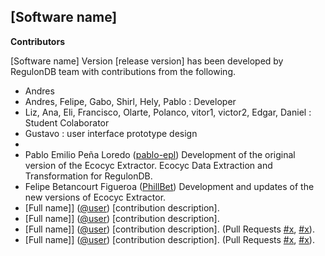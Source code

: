 ## [Software name]

__Contributors__ 

[Software name] Version [release version] has been developed by RegulonDB team with contributions from the following.

- Andres 
- Andres, Felipe, Gabo, Shirl, Hely, Pablo : Developer
- Liz, Ana, Eli, Francisco, Olarte, Polanco, vitor1, victor2, Edgar, Daniel : Student Colaborator
- Gustavo : user interface prototype design
- 
- Pablo Emilio Peña Loredo ([pablo-epl](https://github.com/pablo-epl)) Development of the original version of the Ecocyc Extractor. Ecocyc Data Extraction and Transformation for RegulonDB.
- Felipe Betancourt Figueroa ([PhillBet](https://github.com/PhillBet)) Development and updates of the new versions of Ecocyc Extractor.
- [Full name]] ([@user]()) [contribution description].
- [Full name]] ([@user]()) [contribution description].
- [Full name]] ([@user]()) [contribution description]. (Pull Requests [#x](), [#x]()).
- [Full name]] ([@user]()) [contribution description]. (Pull Requests [#x](), [#x]()).



